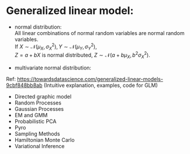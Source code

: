 # Generalized linear model: 
  - normal distribution:  
    All linear combinations of normal random variables are normal random variables.  
    If $X \sim \mathcal{N}(\mu_X, \sigma^{2}_X), Y \sim \mathcal{N}(\mu_Y, \sigma^{2}_{Y})$,  
    $Z = a + bX$ is normal distributed, $Z \sim \mathcal{N}(a+b\mu_{X}, b^{2}\sigma^{2}_{X})$.  
    
  - multivariate normal distribution:
  
  
 
 
Ref:
https://towardsdatascience.com/generalized-linear-models-9cbf848bb8ab (Intuitive explanation, examples, code for GLM)
- Directed graphic model
- Random Processes
- Gaussian Processes
- EM and GMM
- Probabilistic PCA
- Pyro
- Sampling Methods
- Hamiltonian Monte Carlo
- Variational Inference
